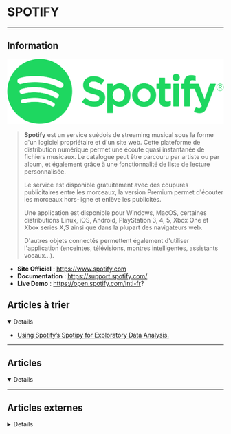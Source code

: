 # SPOTIFY
----

## <i class="fa-solid fa-hashtag"></i> Information

![Logo](../../_media/apps/spotify/spotify_logo.svg ':size=250 :no-zoom')


> <i class="fa-solid fa-quote-left"></i> **Spotify** est un service suédois de streaming musical sous la forme d'un logiciel propriétaire et d'un site web. Cette plateforme de distribution numérique permet une écoute quasi instantanée de fichiers musicaux. Le catalogue peut être parcouru par artiste ou par album, et également grâce à une fonctionnalité de liste de lecture personnalisée.
>
> Le service est disponible gratuitement avec des coupures publicitaires entre les morceaux, la version Premium permet d'écouter les morceaux hors-ligne et enlève les publicités.
>
> Une application est disponible pour Windows, MacOS, certaines distributions Linux, iOS, Android, PlayStation 3, 4, 5, Xbox One et Xbox series X,S ainsi que dans la plupart des navigateurs web.
>
> D'autres objets connectés permettent également d'utiliser l'application (enceintes, télévisions, montres intelligentes, assistants vocaux...). <i class="fa-solid fa-quote-left fa-rotate-180"></i>


- <i class="fa-solid fa-globe"></i> **Site Officiel** : https://www.spotify.com
- <i class="fa-solid fa-book"></i> **Documentation** : https://support.spotify.com/
- <i class="far fa-calendar-alt"></i> **Live Demo** : https://open.spotify.com/intl-fr?


## <i class="fa-solid fa-glasses"></i> Articles à trier

<details open>

- [Using Spotify’s Spotipy for Exploratory Data Analysis.](/atrier/apps/spotify_001.md)

</details>

---

## <i class="fa-regular fa-newspaper"></i> Articles

<details open>

</details>

---

## <i class="fa-solid fa-glasses"></i> Articles externes

<details>

- [10 Useful Spotify Playlist Tips and Tricks Worth Knowing](https://www.makeuseof.com/tag/managing-spotify-playlists/)
- [12 Spooky Spotify Playlists Perfect for Any Halloween Party](https://www.makeuseof.com/tag/spooky-spotify-playlists-perfect-halloween-party/)
- [6 Ways to Keep Your Spotify Account Private and Secure](https://www.makeuseof.com/how-to-keep-your-spotify-account-private/)
- [7 Spotify Tips and Tricks for Better Music Streaming](https://www.makeuseof.com/tag/spotify-top-tips-tricks/)
- [8 Nifty Tips for Managing Your Spotify Playlists](https://www.makeuseof.com/tag/managing-spotify-playlists/)
- [8 Reasons to Start Using the Spotify Web Player](https://www.makeuseof.com/tag/reasons-start-using-spotify-web-player-today/)
- [Comment se barrer de Spotify ?](https://serveur410.com/comment-se-barrer-de-spotify/)
- [Ecouter Spotify depuis un navigateur Web - Tous les navigateurs web](https://www.pcastuces.com/pratique/astuces/5393.htm?xtor=RSS-3)
- [How to Block (and Unblock) Someone on Spotify](https://www.makeuseof.com/how-to-block-someone-on-spotify/)
- [How to Cancel Spotify Premium](https://www.makeuseof.com/how-to-cancel-spotify-premium/)
- [How to Change Your Account’s Country Setting on Spotify](https://www.makeuseof.com/tag/change-country-spotify/)
- [How to Connect Spotify to Alexa and Play Music on Your Echo](https://www.makeuseof.com/how-to-connect-spotify-to-alexa/)
- [How to Create Custom Artwork for Your Spotify Playlists](https://www.makeuseof.com/tag/create-perfect-artwork-spotify-playlists/)
- [How to Customize Spotify With Spicetify Themes](https://www.makeuseof.com/tag/customize-spotify-with-spicetify-themes/)
- [How to customize Spotify with Spicetify-cli themes](https://www.ghacks.net/2019/10/25/how-to-customize-spotify-with-spicetify-cli-themes/)
- [How to Delete a Playlist on Spotify](https://www.makeuseof.com/how-to-delete-a-spotify-playlist/)
- [How to Download Full Albums on the Spotify Desktop App](https://www.makeuseof.com/how-to-download-full-albums-spotify-desktop/)
- [How to Download Music From Spotify to Your Phone](https://www.makeuseof.com/how-to-download-music-from-spotify-to-your-phone/)
- [How to Find New Music You'll Love With Spotify Enhance](https://www.makeuseof.com/find-new-music-with-spotify-enhance/)
- [How to Find, Follow, and Download Podcasts on Spotify](https://www.makeuseof.com/podcasts-on-spotify-how-to-find-follow-download/)
- [How to Import Playlists Into Spotify: 5 Easy Ways](https://www.makeuseof.com/tag/ways-to-import-playlists-into-spotify/)
- [How to Install Spotify on Linux Distributions](https://linoxide.com/install-spotify-on-linux-distributions/)
- [How to Install Spotify on Ubuntu 18.04](https://linuxize.com/post/how-to-install-spotify-on-ubuntu-18-04/)
- [How to Install Spotify on Ubuntu 20.04](https://linuxize.com/post/how-to-install-spotify-on-ubuntu-20-04/)
- [How to Listen to Spotify on Kodi](https://www.makeuseof.com/tag/how-to-listen-to-spotify-on-kodi/)
- [How to Make a Collaborative Playlist on Spotify](https://www.makeuseof.com/how-to-make-collaborative-playlist-on-spotify/)
- [How to Make Spotify Sound Better: 6 Settings to Tweak](https://www.makeuseof.com/how-to-make-spotify-sound-better/)
- [How to Manage Your Spotify Playlists: 10 Tips and Tricks](https://www.makeuseof.com/tag/managing-spotify-playlists/)
- [How to Navigate the Spotify Desktop App](https://www.makeuseof.com/how-to-navigate-spotify-desktop/)
- [How to Share Spotify Playlists: 6 Easy Ways Worth Knowing](https://www.makeuseof.com/tag/easiest-ways-share-spotify-playlists/)
- [How to Stop Facebook Sharing Your Data With Spotify](https://www.makeuseof.com/stop-facebook-sharing-data-with-spotify/)
- [How to Transfer Spotify Music and Playlists to a New Account](https://www.makeuseof.com/how-to-transfer-spotify-accounts/)
- [How to Use Spotify on Your PS4 While You Game](https://www.makeuseof.com/how-to-use-ps4-spotify-while-gaming/)
- [How to Use Spotify's New "Hey Spotify" Voice Controls](https://www.makeuseof.com/how-to-use-spotify-voice-controls/)
- [Spotify Kids Adds Shared Playlists Controlled by Parents](https://www.makeuseof.com/spotify-kids-shared-playlists/)
- [Spotify Not Working? How to Fix 10 Common Spotify Problems](https://www.makeuseof.com/tag/common-spotify-problems-fix/)
- [Spotify Wrapped: Data Visualization and Machine Learning on Your Top Songs](https://towardsdatascience.com/spotify-wrapped-data-visualization-and-machine-learning-on-your-top-songs-1d3f837a9b27)
- [The 15 Best Spotify Playlists for the Summer](https://www.makeuseof.com/tag/best-spotify-playlists-summer/)
- [Think Your Spotify Account Has Been Hacked? Here's What to Do](https://www.makeuseof.com/spotify-account-hacked-what-to-do/)
- [What Are the Best Spotify Equalizer Settings?](https://www.makeuseof.com/the-best-spotify-equalizer-settings/)
- [You Can Now Download Full Albums in Spotify for Desktop](https://www.makeuseof.com/download-albums-spotify-desktop/)

</details>